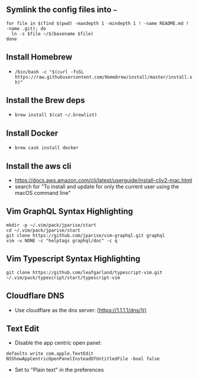 ## Symlink the config files into `~`
```
for file in $(find $(pwd) -maxdepth 1 -mindepth 1 ! -name README.md ! -name .git); do
  ln -s $file ~/$(basename $file)
done
```

## Install Homebrew
- `/bin/bash -c "$(curl -fsSL https://raw.githubusercontent.com/Homebrew/install/master/install.sh)"`

## Install the Brew deps
- `brew install $(cat ~/.brewlist)`

## Install Docker
- `brew cask install docker`

## Install the aws cli
- https://docs.aws.amazon.com/cli/latest/userguide/install-cliv2-mac.html
- search for "To install and update for only the current user using the macOS command line"

## Vim GraphQL Syntax Highlighting
```
mkdir -p ~/.vim/pack/jparise/start
cd ~/.vim/pack/jparise/start
git clone https://github.com/jparise/vim-graphql.git graphql
vim -u NONE -c "helptags graphql/doc" -c q
```

## Vim Typescript Syntax Highlighting
```
git clone https://github.com/leafgarland/typescript-vim.git ~/.vim/pack/typescript/start/typescript-vim
```

## Cloudflare DNS
- Use cloudflare as the dns server: [https://1.1.1.1/dns/]()

## Text Edit
- Disable the app centric open panel:
```
defaults write com.apple.TextEdit NSShowAppCentricOpenPanelInsteadOfUntitledFile -bool false
```
- Set to "Plain text" in the preferences
